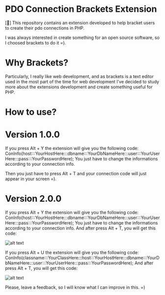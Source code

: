 # PDO Connection Brackets Extension
[🐘] This repository contains an extension developed to help bracket users to create their pdo connections in PHP.


I was always interested in create something for an open source software, so I choosed brackets to do it =).

# Why Brackets?
Particularly, I really like web development, and as brackets is a text editor used in the most part of the time for web development
I've decided to study more about the extensions development and create something useful for PHP.

# How to use?

# Version 1.0.0

If you press Alt + Y the extension will give you the following code: ConInfo(host:::YourHostHere:::dbname:::YourDbNameHere:::user:::YourUserHere:::pass:::YourPasswordHere);
You just have to change the informations according to your connection info.

Then you just have to press Alt + T and your connection code will just appear in your screen =).

# Version 2.0.0

If you press Alt + Y the extension will give you the following code: ConInfo(host:::YourHostHere:::dbname:::YourDbNameHere:::user:::YourUserHere:::pass:::YourPasswordHere);
You just have to change the informations according to your connection info.
And after press Alt + T, you will get this code: 

![alt text](https://i.imgur.com/GuWqoyi.png)

If you press Alt + U the extension will give you the following code: 
ConInfo(classname:::YourClassHere:::host:::YourHostHere:::dbname:::YourDbNameHere:::user:::YourUserHere:::pass:::YourPasswordHere);
And after press Alt + T, you will get this code: 


![alt text](https://i.imgur.com/1hJIqXI.png)

Please, leave a feedback, so I will know what I can improve in this. =)
